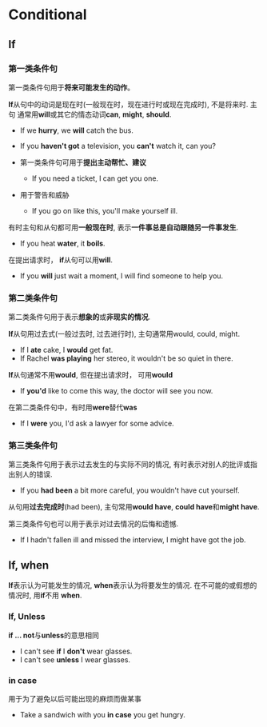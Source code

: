 # Conditional

## If

### 第一类条件句

第一类条件句用于**将来可能发生的动作**。

**If**从句中的动词是现在时(一般现在时，现在进行时或现在完成时), 不是将来时. 主句
通常用**will**或其它的情态动词**can**, **might**, **should**.

* If we **hurry**, we **will** catch the bus.
* If you **haven't got** a television, you **can't** watch it, can you?

* 第一类条件句可用于**提出主动帮忙、建议**
    - If you need a ticket, I can get you one.

* 用于警告和威胁
    - If you go on like this, you'll make yourself ill.

有时主句和从句都可用**一般现在时**, 表示**一件事总是自动跟随另一件事发生**.

* If you heat **water**, it **boils**.

在提出请求时， **if**从句可以用**will**.

* If you **will** just wait a moment, I will find someone to help you.

### 第二类条件句

第二类条件句用于表示**想象的**或**非现实的情况**.

**If**从句用过去式(一般过去时, 过去进行时), 主句通常用would, could, might.

* If I **ate** cake, I **would** get fat.
* If Rachel **was playing** her stereo, it wouldn't be so quiet in there.

**If**从句通常不用**would**, 但在提出请求时， 可用**would**

* If **you'd** like to come this way, the doctor will see you now.

在第二类条件句中，有时用**were**替代**was**

* If I **were** you, I'd ask a lawyer for some advice.

### 第三类条件句

第三类条件句用于表示过去发生的与实际不同的情况, 有时表示对别人的批评或指出别人的错误.

* If you **had been** a bit more careful, you wouldn't have cut yourself.

从句用**过去完成时**(had been), 主句常用**would have**, **could have**和**might have**.

第三类条件句也可以用于表示对过去情况的后悔和遗憾.

* If I hadn't fallen ill and missed the interview, I might have got the job.

## If, when

**If**表示认为可能发生的情况, **when**表示认为将要发生的情况. 在不可能的或假想的情况时, 用**if**不用
**when**.

### If, Unless

**if ... not**与**unless**的意思相同

* I can't see **if** I **don't** wear glasses.
* I can't see **unless** I wear glasses.

### in case

用于为了避免以后可能出现的麻烦而做某事

* Take a sandwich with you **in case** you get hungry.
